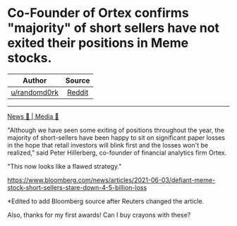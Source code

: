Co-Founder of Ortex confirms "majority" of short sellers have not exited their positions in Meme stocks.
========================================================================================================

| Author       | Source       | 
| :-------------: |:-------------:|
|  [u/randomd0rk](https://www.reddit.com/user/randomd0rk/) | [Reddit](https://www.reddit.com/r/Superstonk/comments/nr94fj/cofounder_of_ortex_confirms_majority_of_short/) | 

---


[News 📰 | Media 📱](https://www.reddit.com/r/Superstonk/search?q=flair_name%3A%22News%20%F0%9F%93%B0%20%7C%20Media%20%F0%9F%93%B1%22&restrict_sr=1)

"Although we have seen some exiting of positions throughout the year, the majority of short-sellers have been happy to sit on significant paper losses in the hope that retail investors will blink first and the losses won't be realized," said Peter Hillerberg, co-founder of financial analytics firm Ortex.

"This now looks like a flawed strategy."

<https://www.bloomberg.com/news/articles/2021-06-03/defiant-meme-stock-short-sellers-stare-down-4-5-billion-loss>

*Edited to add Bloomberg source after Reuters changed the article.

Also, thanks for my first awards! Can I buy crayons with these?
